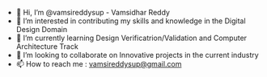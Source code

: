- 👋 Hi, I’m @vamsireddysup - Vamsidhar Reddy
- 👀 I’m interested in contributing my skills and knowledge in the Digital Design Domain
- 🌱 I’m currently learning Design Verificatrion/Validation and Computer Architecture Track
- 🤝 I’m looking to collaborate on Innovative projects in the current industry
- 📫 How to reach me : vamsireddysup@gmail.com

<!---
vamsireddysup/vamsireddysup is a ✨ special ✨ repository because its `README.md` (this file) appears on your GitHub profile.
You can click the Preview link to take a look at your changes.
--->
